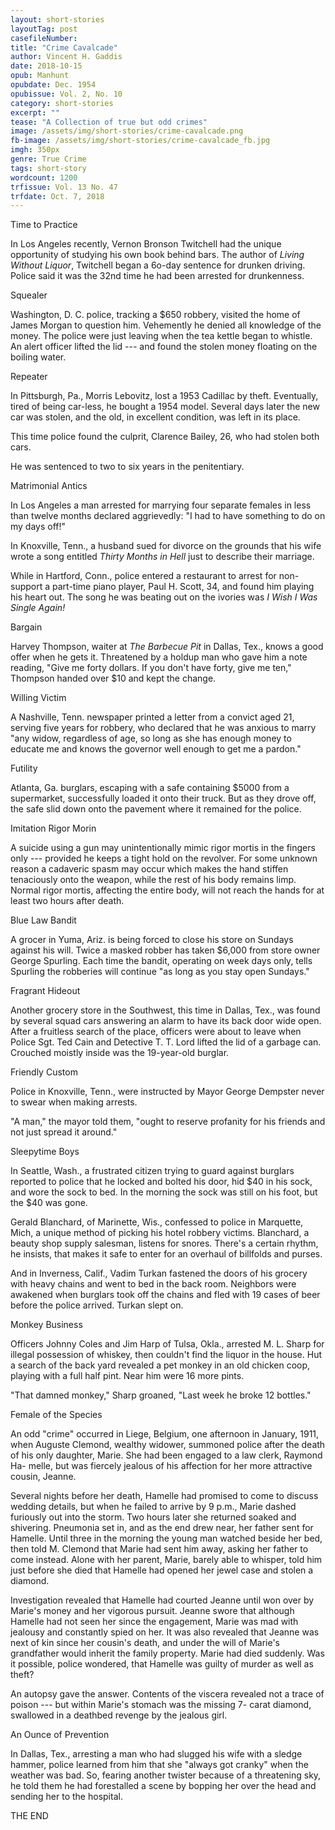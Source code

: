 ```yaml
---
layout: short-stories
layoutTag: post
casefileNumber: 
title: "Crime Cavalcade"
author: Vincent H. Gaddis
date: 2018-10-15
opub: Manhunt
opubdate: Dec. 1954
opubissue: Vol. 2, No. 10
category: short-stories
excerpt: ""
tease: "A Collection of true but odd crimes"
image: /assets/img/short-stories/crime-cavalcade.png
fb-image: /assets/img/short-stories/crime-cavalcade_fb.jpg
imgh: 350px
genre: True Crime 
tags: short-story
wordcount: 1200
trfissue: Vol. 13 No. 47
trfdate: Oct. 7, 2018
---
```


Time to Practice

In Los Angeles recently, Vernon Bronson Twitchell had the unique opportunity of studying his own book behind bars. The author of *Living Without Liquor*, Twitchell began a 6o-day sentence for drunken driving. Police said it was the 32nd time he had been arrested for drunkenness.

Squealer

Washington, D. C. police, tracking a $650 robbery, visited the home of James Morgan to question him. Vehemently he denied all knowledge of the money. The police were just leaving when the tea kettle began to whistle. An alert officer lifted the lid --- and found the stolen money floating on the boiling water.

Repeater

In Pittsburgh, Pa., Morris Lebovitz, lost a 1953 Cadillac by theft. Eventually, tired of being car-less, he bought a 1954 model. Several days later the new car was stolen, and the old, in excellent condition, was left in its place.

This time police found the culprit, Clarence Bailey, 26, who had stolen both cars.

He was sentenced to two to six years in the penitentiary.

Matrimonial Antics

In Los Angeles a man arrested for marrying four separate females in less than twelve months declared aggrievedly: "I had to have something to do on my days off!"

In Knoxville, Tenn., a husband sued for divorce on the grounds that his wife wrote a song entitled *Thirty Months in Hell* just to describe their marriage.

While in Hartford, Conn., police entered a restaurant to arrest for non-support a part-time piano player, Paul H. Scott, 34, and found him playing his heart out. The song he was beating out on the ivories was *I Wish I Was Single Again!*

Bargain

Harvey Thompson, waiter at *The Barbecue Pit* in Dallas, Tex., knows a good offer when he gets it. Threatened by a holdup man who gave him a note reading, "Give me forty dollars. If you don't have forty, give me ten," Thompson handed over $10 and kept the change.

Willing Victim

A Nashville, Tenn. newspaper printed a letter from a convict aged 21, serving five years for robbery, who declared that he was anxious to marry "any widow, regardless of age, so long as she has enough money to educate me and knows the governor well enough to get me a pardon."

Futility

Atlanta, Ga. burglars, escaping with a safe containing $5000 from a supermarket, successfully loaded it onto their truck. But as they drove off, the safe slid down onto the pavement where it remained for the police.

Imitation Rigor Morin

A suicide using a gun may unintentionally mimic rigor mortis in the fingers only --- provided he keeps a tight hold on the revolver. For some unknown reason a cadaveric spasm may occur which makes the hand stiffen tenaciously onto the weapon, while the rest of his body remains limp. Normal rigor mortis, affecting the entire body, will not reach the hands for at least two hours after death.

Blue Law Bandit

A grocer in Yuma, Ariz. is being forced to close his store on Sundays against his will. Twice a masked robber has taken $6,000 from store owner George Spurling. Each time the bandit, operating on week days only, tells Spurling the robberies will continue "as long as you stay open Sundays."

Fragrant Hideout

Another grocery store in the Southwest, this time in Dallas, Tex., was found by several squad cars answering an alarm to have its back door wide open. After a fruitless search of the place, officers were about to leave when Police Sgt. Ted Cain and Detective T. T. Lord lifted the lid of a garbage can. Crouched moistly inside was the 19-year-old burglar.

Friendly Custom

Police in Knoxville, Tenn., were instructed by Mayor George Dempster never to swear when making arrests.

"A man," the mayor told them, "ought to reserve profanity for his friends and not just spread it around."

Sleepytime Boys

In Seattle, Wash., a frustrated citizen trying to guard against burglars reported to police that he locked and bolted his door, hid $40 in his sock, and wore the sock to bed. In the morning the sock was still on his foot, but the $40 was gone.

Gerald Blanchard, of Marinette, Wis., confessed to police in Marquette, Mich, a unique method of picking his hotel robbery victims. Blanchard, a beauty shop supply salesman, listens for snores. There's a certain rhythm, he insists, that makes it safe to enter for an overhaul of billfolds and purses.

And in Inverness, Calif., Vadim Turkan fastened the doors of his grocery with heavy chains and went to bed in the back room. Neighbors were awakened when burglars took off the chains and fled with 19 cases of beer before the police arrived. Turkan slept on.

Monkey Business

Officers Johnny Coles and Jim Harp of Tulsa, Okla., arrested M. L. Sharp for illegal possession of whiskey, then couldn't find the liquor in the house. Hut a search of the back yard revealed a pet monkey in an old chicken coop, playing with a full half pint. Near him were 16 more pints.

"That damned monkey," Sharp groaned, "Last week he broke 12 bottles."

Female of the Species

An odd "crime" occurred in Liege, Belgium, one afternoon in January, 1911, when Auguste Clemond, wealthy widower, summoned police after the death of his only daughter, Marie. She had been engaged to a law clerk, Raymond Ha- melle, but was fiercely jealous of his affection for her more attractive cousin, Jeanne.

Several nights before her death, Hamelle had promised to come to discuss wedding details, but when he failed to arrive by 9 p.m., Marie dashed furiously out into the storm. Two hours later she returned soaked and shivering. Pneumonia set in, and as the end drew near, her father sent for Hamelle. Until three in the morning the young man watched beside her bed, then told M. Clemond that Marie had sent him away, asking her father to come instead. Alone with her parent, Marie, barely able to whisper, told him just before she died that Hamelle had opened her jewel case and stolen a diamond.

Investigation revealed that Hamelle had courted Jeanne until won over by Marie's money and her vigorous pursuit. Jeanne swore that although Hamelle had not seen her since the engagement, Marie was mad with jealousy and constantly spied on her. It was also revealed that Jeanne was next of kin since her cousin's death, and under the will of Marie's grandfather would inherit the family property. Marie had died suddenly. Was it possible, police wondered, that Hamelle was guilty of murder as well as theft?

An autopsy gave the answer. Contents of the viscera revealed not a trace of poison --- but within Marie's stomach was the missing 7- carat diamond, swallowed in a deathbed revenge by the jealous girl.

An Ounce of Prevention

In Dallas, Tex., arresting a man who had slugged his wife with a sledge hammer, police learned from him that she "always got cranky" when the weather was bad. So, fearing another twister because of a threatening sky, he told them he had forestalled a scene by bopping her over the head and sending her to the hospital.

<p id="theend">THE END</p>
